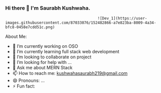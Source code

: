 ### Hi there 👋 I'm Saurabh Kushwaha.


                                             ![Dev_1](https://user-images.githubusercontent.com/87033076/152482866-a7e823ba-8009-4a34-bfc8-0458e7cdd51c.png)


About Me:
- 🔭 I’m currently working on OSO
- 🌱 I’m currently learning full stack web development
- 👯 I’m looking to collaborate on project
- 🤔 I’m looking for help with ...
- 💬 Ask me about MERN Stack
- 📫 How to reach me: kushwahasaurabh219@gmail.com
- 😄 Pronouns: ...
- ⚡ Fun fact:

